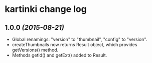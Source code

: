 # kartinki change log

## 1.0.0 *(2015-08-21)*

- Global renamings: "version" to "thumbnail", "config" to "version". 
- createThumbnails now returns Result object, which provides getVersions() method.
- Methods getId() and getExt() added to Result.
